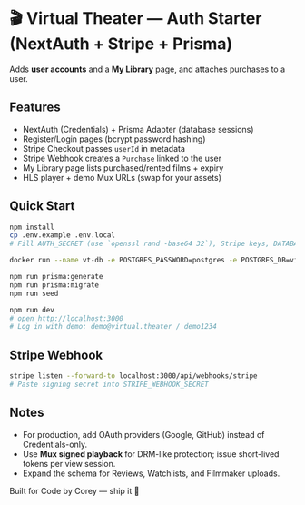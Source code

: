 # 🎬 Virtual Theater — Auth Starter (NextAuth + Stripe + Prisma)

Adds **user accounts** and a **My Library** page, and attaches purchases to a user.

## Features
- NextAuth (Credentials) + Prisma Adapter (database sessions)
- Register/Login pages (bcrypt password hashing)
- Stripe Checkout passes `userId` in metadata
- Stripe Webhook creates a `Purchase` linked to the user
- My Library page lists purchased/rented films + expiry
- HLS player + demo Mux URLs (swap for your assets)

## Quick Start
```bash
npm install
cp .env.example .env.local
# Fill AUTH_SECRET (use `openssl rand -base64 32`), Stripe keys, DATABASE_URL

docker run --name vt-db -e POSTGRES_PASSWORD=postgres -e POSTGRES_DB=virtual_theater -p 5432:5432 -d postgres:16

npm run prisma:generate
npm run prisma:migrate
npm run seed

npm run dev
# open http://localhost:3000
# Log in with demo: demo@virtual.theater / demo1234
```

## Stripe Webhook
```bash
stripe listen --forward-to localhost:3000/api/webhooks/stripe
# Paste signing secret into STRIPE_WEBHOOK_SECRET
```

## Notes
- For production, add OAuth providers (Google, GitHub) instead of Credentials-only.
- Use **Mux signed playback** for DRM-like protection; issue short-lived tokens per view session.
- Expand the schema for Reviews, Watchlists, and Filmmaker uploads.

Built for Code by Corey — ship it 🚀
